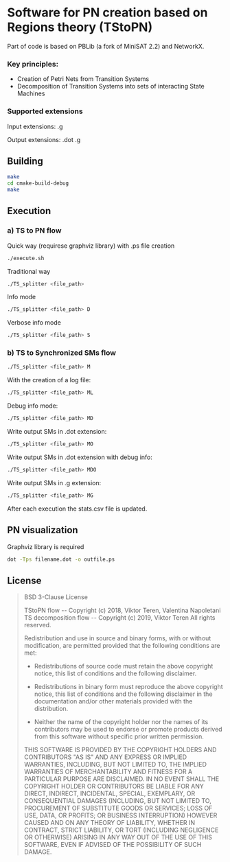 Software for PN creation based on Regions theory (TStoPN)
========================

Part of code is based on PBLib (a fork of MiniSAT 2.2) and NetworkX.

### Key principles:
- Creation of Petri Nets from Transition Systems
- Decomposition of Transition Systems into sets of  interacting State Machines

### Supported extensions

Input extensions: .g

Output extensions: .dot .g

Building
--------

```bash
make
cd cmake-build-debug
make
```

Execution
---------

### a) TS to PN flow

Quick way (requirese graphviz library) with .ps file creation

```Bash
./execute.sh
```

Traditional way

```Bash
./TS_splitter <file_path>
```
Info mode
```Bash
./TS_splitter <file_path> D
```

Verbose info mode
```Bash
./TS_splitter <file_path> S
```

### b) TS to Synchronized SMs flow

```Bash
./TS_splitter <file_path> M
```

With the creation of a log file:

```Bash
./TS_splitter <file_path> ML
```
Debug info mode:

```Bash
./TS_splitter <file_path> MD
```
Write output SMs in .dot extension:
```Bash
./TS_splitter <file_path> MO
```

Write output SMs in .dot extension with debug info:
```Bash
./TS_splitter <file_path> MDO
```

Write output SMs in .g extension:
```Bash
./TS_splitter <file_path> MG
```
After each execution the stats.csv file is updated.

PN visualization
----------------

Graphviz library is required

```bash
dot -Tps filename.dot -o outfile.ps
```

## License ##

>BSD 3-Clause License
>
>TStoPN flow -- Copyright (c) 2018, Viktor Teren, Valentina Napoletani
TS decomposition flow -- Copyright (c) 2019, Viktor Teren
All rights reserved.
>
>Redistribution and use in source and binary forms, with or without
modification, are permitted provided that the following conditions are met:
>
>* Redistributions of source code must retain the above copyright notice, this
  list of conditions and the following disclaimer.
>
>* Redistributions in binary form must reproduce the above copyright notice,
  this list of conditions and the following disclaimer in the documentation
  and/or other materials provided with the distribution.
>
>* Neither the name of the copyright holder nor the names of its
  contributors may be used to endorse or promote products derived from
  this software without specific prior written permission.
>
>THIS SOFTWARE IS PROVIDED BY THE COPYRIGHT HOLDERS AND CONTRIBUTORS "AS IS"
AND ANY EXPRESS OR IMPLIED WARRANTIES, INCLUDING, BUT NOT LIMITED TO, THE
IMPLIED WARRANTIES OF MERCHANTABILITY AND FITNESS FOR A PARTICULAR PURPOSE ARE
DISCLAIMED. IN NO EVENT SHALL THE COPYRIGHT HOLDER OR CONTRIBUTORS BE LIABLE
FOR ANY DIRECT, INDIRECT, INCIDENTAL, SPECIAL, EXEMPLARY, OR CONSEQUENTIAL
DAMAGES (INCLUDING, BUT NOT LIMITED TO, PROCUREMENT OF SUBSTITUTE GOODS OR
SERVICES; LOSS OF USE, DATA, OR PROFITS; OR BUSINESS INTERRUPTION) HOWEVER
CAUSED AND ON ANY THEORY OF LIABILITY, WHETHER IN CONTRACT, STRICT LIABILITY,
OR TORT (INCLUDING NEGLIGENCE OR OTHERWISE) ARISING IN ANY WAY OUT OF THE USE
OF THIS SOFTWARE, EVEN IF ADVISED OF THE POSSIBILITY OF SUCH DAMAGE.